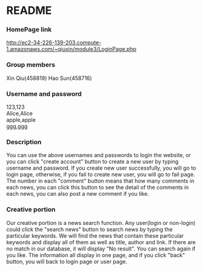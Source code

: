 # README #

### HomePage link ###
http://ec2-34-226-139-203.compute-1.amazonaws.com/~qiuxin/module3/LoginPage.php

### Group members ###
Xin Qiu(458819)
Hao Sun(458716)

### Username and password ###
123,123  
Alice,Alice  
apple,apple  
ggg,ggg  

### Description ###
You can use the above usernames and passwords to login the website, or you can click "create account" button to create a new user by typing username and password. If you create new user successfully, you will go to login page, otherwise, if you fail to create new user, you will go to fail page.
The number in each "comment" button means that how many comments in each news, you can click this button to see the detail of the comments in each news, you can also post a new comment if you like.

### Creative portion ###
Our creative portion is a news search function. Any user(login or non-login) could click the "search news" button to search news by typing the particular keywords. We will find the news that contain these particular keywords and display all of them as well as title, author and link. If there are no match in our database, it will display "No result". You can search again if you like. The information all display in one page, and if you click "back" button, you will back to login page or user page.